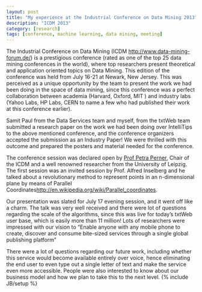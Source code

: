 ```yaml
---
layout: post
title: "My experience at the Industrial Conference on Data Mining 2013"
description: "ICDM 2013"
category: [research]
tags: [conference, machine learning, data mining, meeting]
---
```

The Industrial Conference on Data Mining (ICDM <http://www.data-mining-forum.de/>) is a prestigious conference (rated as one of the top 25 data mining conferences in the world), where top researchers present theoretical and application oriented topics on Data Mining. This edition of the conference was held from July 16-21 at Newark, New Jersey. This was perceived as a unique opportunity by the team to present the work we had been doing in the space of data mining, since this conference was a perfect collaboration between academia (Harvard, Oxford, MIT ) and industry labs (Yahoo Labs, HP Labs, CERN to name a few who had published their work at this conference earlier).

Samit Paul from the Data Services team and myself, from the txtWeb team submitted a research paper on the work we had been doing over IntelliTips to the above mentioned conference, and the conference organizers accepted the submission as an Industry Paper! We were thrilled with this outcome and prepared the posters and material needed for the conference.

The conference session was declared open by [Prof Petra Perner](http://academic.research.microsoft.com/Author/221248/petra-perner), Chair of the ICDM and a well renowned researcher from the University of Leipzig. The first session was an invited session by Prof. Alfred Inselberg and he talked about a revolutionary method to represent points in an n-dimensional plane by means of Parallel Coordinates<http://en.wikipedia.org/wiki/Parallel_coordinates>.

Our presentation was slated for July 17 evening session, and it went off like a charm. The talk was very well received and there were lot of questions regarding the scale of the algorithms, since this was live for today’s txtWeb user base, which is easily more than 11 million! Lots of researchers were impressed with our vision to “Enable anyone with any mobile phone to create, discover and consume bite-sized services through a single global publishing platform”

There were a lot of questions regarding our future work, including whether this service would become available entirely over voice, hence eliminating the end user to even type out a single letter of text and make the service even more accessible. People were also interested to know about our business model and how we plan to take this to the next level.
{% include JB/setup %}
